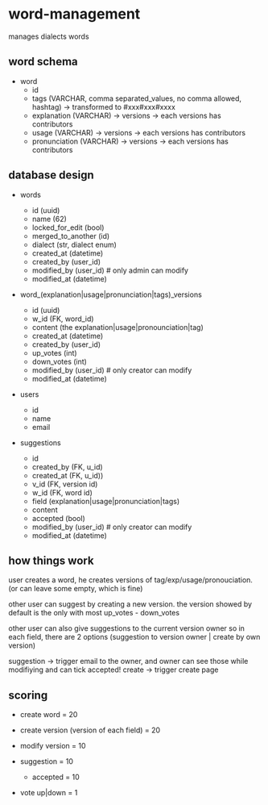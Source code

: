 # word-management

manages dialects words

## word schema


- word
  - id
  - tags (VARCHAR, comma separated_values, no comma allowed, hashtag) -> transformed to #xxx#xxx#xxxx
  - explanation (VARCHAR) -> versions -> each versions has contributors
  - usage (VARCHAR) -> versions -> each versions has contributors
  - pronunciation (VARCHAR) -> versions -> each versions has contributors

## database design

- words

  - id (uuid)
  - name (62)
  - locked_for_edit (bool)
  - merged_to_another (id)
  - dialect (str, dialect enum)
  - created_at (datetime)
  - created_by (user_id)
  - modified_by (user_id) # only admin can modify
  - modified_at (datetime)

- word\_(explanation|usage|pronunciation|tags)\_versions

  - id (uuid)
  - w_id (FK, word_id)
  - content (the explanation|usage|pronounciation|tag)
  - created_at (datetime)
  - created_by (user_id)
  - up_votes (int)
  - down_votes (int)
  - modified_by (user_id) # only creator can modify
  - modified_at (datetime)

- users

  - id
  - name
  - email

- suggestions
  - id
  - created_by (FK, u_id)
  - created_at (FK, u_id))
  - v_id (FK, version id)
  - w_id (FK, word id)
  - field (explanation|usage|pronunciation|tags)
  - content
  - accepted (bool)
  - modified_by (user_id) # only creator can modify
  - modified_at (datetime)

## how things work

user creates a word, he creates versions of tag/exp/usage/pronouciation. (or can leave some empty, which is fine)

other user can suggest by creating a new version.
the version showed by default is the only with most up_votes - down_votes

other user can also give suggestions to the current version owner
so in each field, there are 2 options (suggestion to version owner | create by own version)

suggestion -> trigger email to the owner, and owner can see those while modifiying and can tick accepted!
create -> trigger create page

## scoring

- create word = 20
- create version (version of each field) = 20
- modify version = 10
- suggestion = 10

  - accepted = 10

- vote up|down = 1
